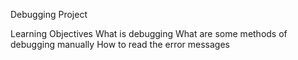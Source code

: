 
Debugging Project

Learning Objectives
What is debugging
What are some methods of debugging manually
How to read the error messages
